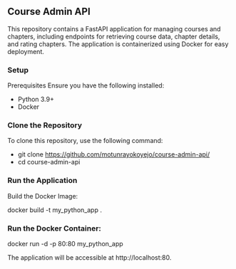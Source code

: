 ## Course Admin API
This repository contains a FastAPI application for managing courses and chapters, including endpoints for retrieving course data, chapter details, and rating chapters.
The application is containerized using Docker for easy deployment.

### Setup
Prerequisites
Ensure you have the following installed:

- Python 3.9+
- Docker

### Clone the Repository
To clone this repository, use the following command:

- git clone https://github.com/motunrayokoyejo/course-admin-api/
- cd course-admin-api

### Run the Application

Build the Docker Image:

docker build -t my_python_app .

### Run the Docker Container:

docker run -d -p 80:80 my_python_app

The application will be accessible at http://localhost:80.

